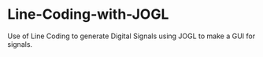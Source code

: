 # Line-Coding-with-JOGL
Use of Line Coding to generate Digital Signals using JOGL to make a GUI for signals.
